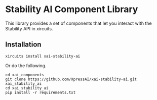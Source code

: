 # Stability AI Component Library

This library provides a set of components that let you interact with the Stability API in xircuits.

## Installation

```
xircuits install xai-stability-ai
```

Or do the following.

```
cd xai_components
git clone https://github.com/XpressAI/xai-stability-ai.git xai_stability_ai
cd xai_stability_ai
pip install -r requirements.txt
```
